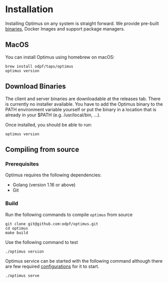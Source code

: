 # Installation

Installing Optimus on any system is straight forward. We provide pre-built [binaries](https://github.com/odpf/optimus/releases), 
Docker Images and support package managers.

## MacOS
You can install Optimus using homebrew on macOS:

```shell
brew install odpf/taps/optimus
optimus version
```

## Download Binaries
The client and server binaries are downloadable at the releases tab. There is 
currently no installer available. You have to add the Optimus binary to the PATH 
environment variable yourself or put the binary in a location that is already 
in your $PATH (e.g. /usr/local/bin, ...).

Once installed, you should be able to run:
```shell
optimus version
```

## Compiling from source

### Prerequisites

Optimus requires the following dependencies:
* Golang (version 1.16 or above)
* Git

### Build

Run the following commands to compile `optimus` from source
```shell
git clone git@github.com:odpf/optimus.git
cd optimus
make build
```

Use the following command to test
```shell
./optimus version
```

Optimus service can be started with the following command although there are few required 
[configurations](./reference/configuration.md) for it to start.
```shell
./optimus serve
```